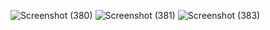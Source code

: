 ![Screenshot (380)](https://user-images.githubusercontent.com/54838331/68647751-3c470a80-0551-11ea-9ed1-ba80c6d0cb3d.png)
![Screenshot (381)](https://user-images.githubusercontent.com/54838331/68647761-3e10ce00-0551-11ea-856f-97a2db6f3f96.png)
![Screenshot (383)](https://user-images.githubusercontent.com/54838331/68647766-40732800-0551-11ea-8326-de1c31f86043.png)
